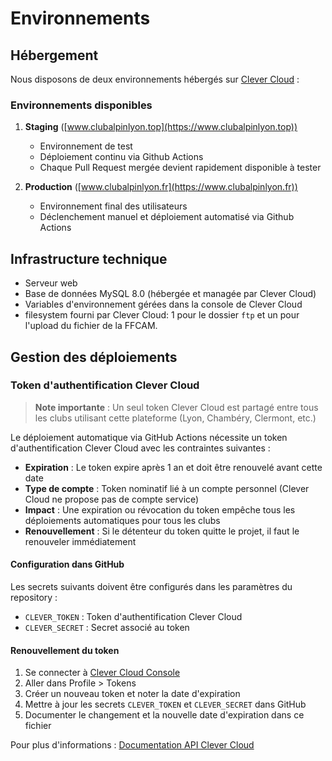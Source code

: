 # Environnements

## Hébergement

Nous disposons de deux environnements hébergés sur [Clever Cloud](https://www.clever-cloud.com/) :

### Environnements disponibles

1. **Staging** ([www.clubalpinlyon.top](https://www.clubalpinlyon.top))
   - Environnement de test
   - Déploiement continu via Github Actions
   - Chaque Pull Request mergée devient rapidement disponible à tester

2. **Production** ([www.clubalpinlyon.fr](https://www.clubalpinlyon.fr))
   - Environnement final des utilisateurs
   - Déclenchement manuel et déploiement automatisé via Github Actions

## Infrastructure technique

- Serveur web
- Base de données MySQL 8.0 (hébergée et managée par Clever Cloud)
- Variables d'environnement gérées dans la console de Clever Cloud
- filesystem fourni par Clever Cloud: 1 pour le dossier `ftp` et un pour l'upload du fichier de la FFCAM.

## Gestion des déploiements

### Token d'authentification Clever Cloud

> **Note importante** : Un seul token Clever Cloud est partagé entre tous les clubs utilisant cette plateforme (Lyon, Chambéry, Clermont, etc.)

Le déploiement automatique via GitHub Actions nécessite un token d'authentification Clever Cloud avec les contraintes suivantes :

- **Expiration** : Le token expire après 1 an et doit être renouvelé avant cette date
- **Type de compte** : Token nominatif lié à un compte personnel (Clever Cloud ne propose pas de compte service)
- **Impact** : Une expiration ou révocation du token empêche tous les déploiements automatiques pour tous les clubs
- **Renouvellement** : Si le détenteur du token quitte le projet, il faut le renouveler immédiatement

#### Configuration dans GitHub

Les secrets suivants doivent être configurés dans les paramètres du repository :
- `CLEVER_TOKEN` : Token d'authentification Clever Cloud
- `CLEVER_SECRET` : Secret associé au token

#### Renouvellement du token

1. Se connecter à [Clever Cloud Console](https://console.clever-cloud.com/)
2. Aller dans Profile > Tokens
3. Créer un nouveau token et noter la date d'expiration
4. Mettre à jour les secrets `CLEVER_TOKEN` et `CLEVER_SECRET` dans GitHub
5. Documenter le changement et la nouvelle date d'expiration dans ce fichier

Pour plus d'informations : [Documentation API Clever Cloud](https://www.clever-cloud.com/doc/extend/cc-api/#tokens)